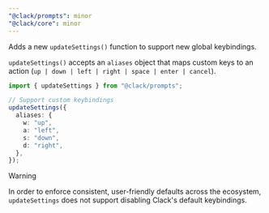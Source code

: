 ```yaml
---
"@clack/prompts": minor
"@clack/core": minor
---
```


Adds a new `updateSettings()` function to support new global keybindings.

`updateSettings()` accepts an `aliases` object that maps custom keys to an action (`up | down | left | right | space | enter | cancel`).

```ts
import { updateSettings } from "@clack/prompts";

// Support custom keybindings
updateSettings({
  aliases: {
    w: "up",
    a: "left",
    s: "down",
    d: "right",
  },
});
```

> [!WARNING]
> In order to enforce consistent, user-friendly defaults across the ecosystem, `updateSettings` does not support disabling Clack's default keybindings.
